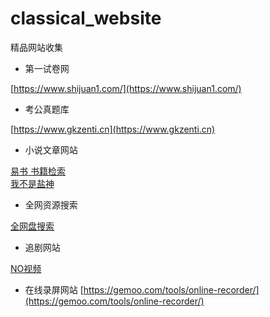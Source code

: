 # classical_website
精品网站收集


* 第一试卷网
  
[https://www.shijuan1.com/](https://www.shijuan1.com/)

* 考公真题库
  
[https://www.gkzenti.cn](https://www.gkzenti.cn)

* 小说文章网站
  
[易书 书籍检索](https://search.yibook.org/) <br>
[我不是盐神](https://onehu.xyz/)

* 全网资源搜索

[全网盘搜索](http://uukk2.cn)


* 追剧网站

[NO视频](https://www.novipnoad.net)

* 在线录屏网站
[https://gemoo.com/tools/online-recorder/](https://gemoo.com/tools/online-recorder/)
